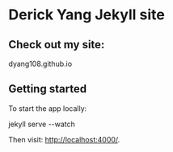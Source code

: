 # Derick Yang Jekyll site

## Check out my site:

dyang108.github.io

## Getting started

To start the app locally:

jekyll serve --watch

Then visit: <http://localhost:4000/>.